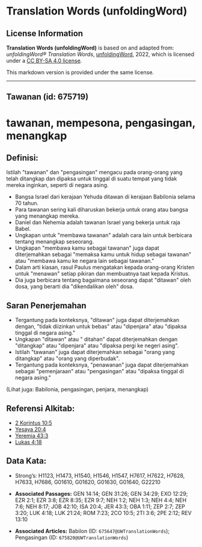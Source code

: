 # Translation Words (unfoldingWord)

## License Information

**Translation Words (unfoldingWord)** is based on and adapted from: _unfoldingWord® Translation Words_, [unfoldingWord](https://unfoldingword.org/utw), 2022, which is licensed under a [CC BY-SA 4.0 license](https://creativecommons.org/licenses/by-sa/4.0/legalcode.en).

This markdown version is provided under the same license.



--------------------------------

## Tawanan (id: 675719)

tawanan, mempesona, pengasingan, menangkap
==========================================

Definisi:
---------

Istilah "tawanan" dan "pengasingan" mengacu pada orang\-orang yang telah ditangkap dan dipaksa untuk tinggal di suatu tempat yang tidak mereka inginkan, seperti di negara asing.

* Bangsa Israel dari kerajaan Yehuda ditawan di kerajaan Babilonia selama 70 tahun.
* Para tawanan sering kali diharuskan bekerja untuk orang atau bangsa yang menangkap mereka.
* Daniel dan Nehemia adalah tawanan Israel yang bekerja untuk raja Babel.
* Ungkapan untuk "membawa tawanan" adalah cara lain untuk berbicara tentang menangkap seseorang.
* Ungkapan "membawa kamu sebagai tawanan" juga dapat diterjemahkan sebagai "memaksa kamu untuk hidup sebagai tawanan" atau "membawa kamu ke negara lain sebagai tawanan."
* Dalam arti kiasan, rasul Paulus mengatakan kepada orang\-orang Kristen untuk "menawan" setiap pikiran dan membuatnya taat kepada Kristus.
* Dia juga berbicara tentang bagaimana seseorang dapat "ditawan" oleh dosa, yang berarti dia "dikendalikan oleh" dosa.

Saran Penerjemahan
------------------

* Tergantung pada konteksnya, "ditawan" juga dapat diterjemahkan dengan, "tidak diizinkan untuk bebas" atau "dipenjara" atau "dipaksa tinggal di negara asing."
* Ungkapan "ditawan" atau " ditahan" dapat diterjemahkan dengan "ditangkap" atau "dipenjara" atau "dipaksa pergi ke negeri asing".
* Istilah "tawanan" juga dapat diterjemahkan sebagai "orang yang ditangkap" atau "orang yang diperbudak".
* Tergantung pada konteksnya, "penawanan" juga dapat diterjemahkan sebagai "pemenjaraan" atau "pengasingan" atau "dipaksa tinggal di negara asing."

(Lihat juga: Babilonia, pengasingan, penjara, menangkap)

Referensi Alkitab:
------------------

* [2 Korintus 10:5](https://ref.ly/2Cor0:0)
* [Yesaya 20:4](https://ref.ly/Isa20:4)
* [Yeremia 43:3](https://ref.ly/Jer43:3)
* [Lukas 4:18](https://ref.ly/Luke4:18)

Data Kata:
----------

* Strong’s: H1123, H1473, H1540, H1546, H1547, H7617, H7622, H7628, H7633, H7686, G01610, G01620, G01630, G01640, G22210

* **Associated Passages:** GEN 14:14; GEN 31:26; GEN 34:29; EXO 12:29; EZR 2:1; EZR 3:8; EZR 8:35; EZR 9:7; NEH 1:2; NEH 1:3; NEH 4:4; NEH 7:6; NEH 8:17; JOB 42:10; ISA 20:4; JER 43:3; OBA 1:11; ZEP 2:7; ZEP 3:20; LUK 4:18; LUK 21:24; ROM 7:23; 2CO 10:5; 2TI 3:6; 2PE 2:12; REV 13:10
* **Associated Articles:** Babilon (ID: `675647@UWTranslationWords`); Pengasingan (ID: `675820@UWTranslationWords`)

